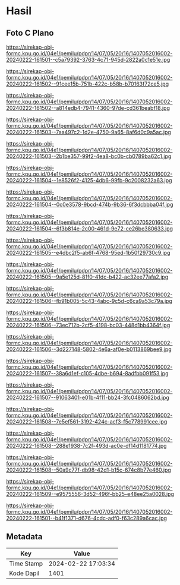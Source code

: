 # Hasil

## Foto C Plano

https://sirekap-obj-formc.kpu.go.id/04e1/pemilu/pdpr/14/07/05/20/16/1407052016002-20240222-161501--c5a79392-3763-4c71-945d-2822a0c1e51e.jpg

https://sirekap-obj-formc.kpu.go.id/04e1/pemilu/pdpr/14/07/05/20/16/1407052016002-20240222-161502--91cee15b-751b-422c-b58b-b70163f72ce5.jpg

https://sirekap-obj-formc.kpu.go.id/04e1/pemilu/pdpr/14/07/05/20/16/1407052016002-20240222-161502--a814edb4-7941-4360-97de-cd361beabf18.jpg

https://sirekap-obj-formc.kpu.go.id/04e1/pemilu/pdpr/14/07/05/20/16/1407052016002-20240222-161503--7aa497c2-1d2e-4750-9a65-8af6d0c9a5ac.jpg

https://sirekap-obj-formc.kpu.go.id/04e1/pemilu/pdpr/14/07/05/20/16/1407052016002-20240222-161503--2b1be357-99f2-4ea8-bc0b-cb0789ba62c1.jpg

https://sirekap-obj-formc.kpu.go.id/04e1/pemilu/pdpr/14/07/05/20/16/1407052016002-20240222-161504--1e8526f2-4125-4db6-99fb-9c2008232a63.jpg

https://sirekap-obj-formc.kpu.go.id/04e1/pemilu/pdpr/14/07/05/20/16/1407052016002-20240222-161504--0c0e3578-9bcd-474b-9b36-6f3dcbbba04f.jpg

https://sirekap-obj-formc.kpu.go.id/04e1/pemilu/pdpr/14/07/05/20/16/1407052016002-20240222-161504--6f3b814e-2c00-461d-9e72-ce26be380633.jpg

https://sirekap-obj-formc.kpu.go.id/04e1/pemilu/pdpr/14/07/05/20/16/1407052016002-20240222-161505--e4dbc2f5-ab6f-4768-95ed-1b50f29730c9.jpg

https://sirekap-obj-formc.kpu.go.id/04e1/pemilu/pdpr/14/07/05/20/16/1407052016002-20240222-161505--9a5e125d-81f0-41dc-b422-ac32ee77afa2.jpg

https://sirekap-obj-formc.kpu.go.id/04e1/pemilu/pdpr/14/07/05/20/16/1407052016002-20240222-161506--fb91b005-5c43-4abc-9c5d-c6ca9a53c79a.jpg

https://sirekap-obj-formc.kpu.go.id/04e1/pemilu/pdpr/14/07/05/20/16/1407052016002-20240222-161506--73ec712b-2cf5-4198-bc03-448d1bb4364f.jpg

https://sirekap-obj-formc.kpu.go.id/04e1/pemilu/pdpr/14/07/05/20/16/1407052016002-20240222-161506--3d227148-5802-4e6a-af0e-b0113869bee9.jpg

https://sirekap-obj-formc.kpu.go.id/04e1/pemilu/pdpr/14/07/05/20/16/1407052016002-20240222-161507--38a6d1ef-c105-4dbe-b694-8adfbb091f53.jpg

https://sirekap-obj-formc.kpu.go.id/04e1/pemilu/pdpr/14/07/05/20/16/1407052016002-20240222-161507--91063401-e01b-4f11-bb24-3fc0486062bd.jpg

https://sirekap-obj-formc.kpu.go.id/04e1/pemilu/pdpr/14/07/05/20/16/1407052016002-20240222-161508--7e5ef561-3192-424c-acf3-f5c778991cee.jpg

https://sirekap-obj-formc.kpu.go.id/04e1/pemilu/pdpr/14/07/05/20/16/1407052016002-20240222-161508--288e1938-7c2f-493d-ac0e-df14d1181774.jpg

https://sirekap-obj-formc.kpu.go.id/04e1/pemilu/pdpr/14/07/05/20/16/1407052016002-20240222-161508--50a9c77f-db98-42d1-b15c-674c8b77e460.jpg

https://sirekap-obj-formc.kpu.go.id/04e1/pemilu/pdpr/14/07/05/20/16/1407052016002-20240222-161509--e9575556-3d52-496f-bb25-e48ee25a0028.jpg

https://sirekap-obj-formc.kpu.go.id/04e1/pemilu/pdpr/14/07/05/20/16/1407052016002-20240222-161501--b41f1371-d676-4cdc-adf0-f63c289a6cac.jpg


## Metadata

| Key        | Value               |
| ---------- | ------------------- |
| Time Stamp | 2024-02-22 17:03:34 |
| Kode Dapil | 1401                |



